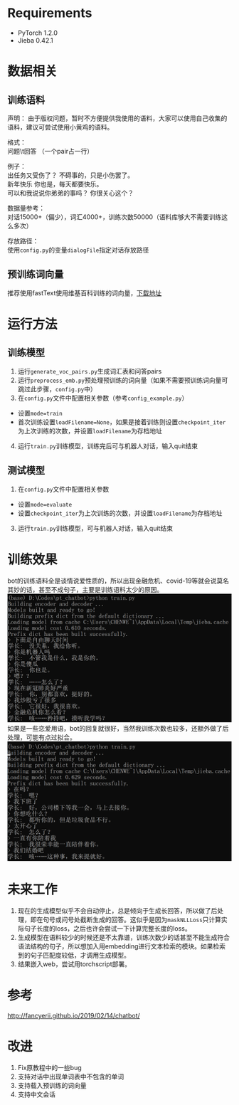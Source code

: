 # Requirements
 - PyTorch 1.2.0
 - Jieba 0.42.1

# 数据相关
## 训练语料
声明：
由于版权问题，暂时不方便提供我使用的语料，大家可以使用自己收集的语料，建议可尝试使用小黄鸡的语料。

格式：  
问题\t回答 （一个pair占一行）

例子：  
出任务又受伤了？	不碍事的，只是小伤罢了。  
新年快乐	你也是，每天都要快乐。  
可以和我说说你弟弟的事吗？	你很关心这个？

数据量参考：  
对话15000+（偏少），词汇4000+，训练次数50000（语料库够大不需要训练这么多次）

存放路径：  
使用`config.py`的变量`dialogFile`指定对话存放路径

## 预训练词向量
推荐使用fastText使用维基百科训练的词向量，[下载地址](https://fasttext.cc/docs/en/pretrained-vectors.html)

# 运行方法
## 训练模型
1. 运行`generate_voc_pairs.py`生成词汇表和问答pairs
2. 运行`preprocess_emb.py`预处理预训练的词向量（如果不需要预训练词向量可跳过此步骤，`config.py`中）
3. 在`config.py`文件中配置相关参数（参考`config_example.py`）
 - 设置`mode=train`
 - 首次训练设置`loadFilename=None`，如果是接着训练则设置`checkpoint_iter`为上次训练的次数，并设置`loadFilename`为存档地址
4. 运行`train.py`训练模型，训练完后可与机器人对话，输入quit结束

## 测试模型
1. 在`config.py`文件中配置相关参数
 - 设置`mode=evaluate`
 - 设置`checkpoint_iter`为上次训练的次数，并设置`loadFilename`为存档地址
3. 运行`train.py`训练模型，可与机器人对话，输入quit结束

# 训练效果
bot的训练语料全是谈情说爱性质的，所以出现金融危机、covid-19等就会说莫名其妙的话，甚至不成句子，主要是训练语料太少的原因。
![坏结果](imgs/效果图2.png)
如果是一些恋爱用语，bot的回复就很好，当然我训练次数也较多，还额外做了后处理，可能有点过拟合。
![坏结果](imgs/效果图.png)

# 未来工作
1. 现在的生成模型似乎不会自动停止，总是倾向于生成长回答，所以做了后处理，即在句号或问号处截断生成的回答。这似乎是因为`maskNLLLoss`只计算实际句子长度的loss，之后也许会尝试一下计算完整长度的loss。
2. 生成模型在语料较少的时候还是不太靠谱，训练次数少的话甚至不能生成符合语法结构的句子，所以想加入用embedding进行文本检索的模块。如果检索到的句子匹配度较低，才调用生成模型。
3. 结果嵌入web，尝试用torchscript部署。

# 参考
http://fancyerii.github.io/2019/02/14/chatbot/

# 改进
1. Fix原教程中的一些bug
2. 支持对话中出现单词表中不包含的单词
3. 支持载入预训练的词向量
4. 支持中文会话
